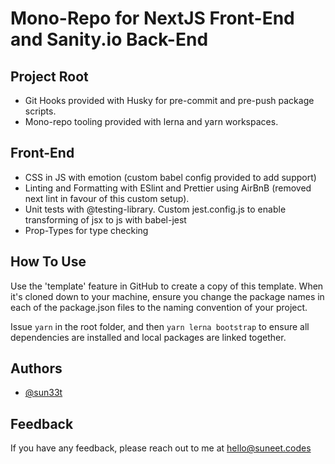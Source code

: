 # Mono-Repo for NextJS Front-End and Sanity.io Back-End

## Project Root
- Git Hooks provided with Husky for pre-commit and pre-push package scripts.
- Mono-repo tooling provided with lerna and yarn workspaces.

## Front-End
- CSS in JS with emotion (custom babel config provided to add support)
- Linting and Formatting with ESlint and Prettier using AirBnB (removed next lint in favour of this custom setup).
- Unit tests with @testing-library. Custom jest.config.js to enable transforming of jsx to js with babel-jest
- Prop-Types for type checking

## How To Use
Use the 'template' feature in GitHub to create a copy of this template. When it's cloned down to your machine, ensure you change the package names in each of the package.json files to the naming convention of your project.

Issue `yarn` in the root folder, and then `yarn lerna bootstrap` to ensure all dependencies are installed and local packages are linked together.

## Authors

- [@sun33t](https://www.github.com/sun33t)

  
## Feedback

If you have any feedback, please reach out to me at hello@suneet.codes